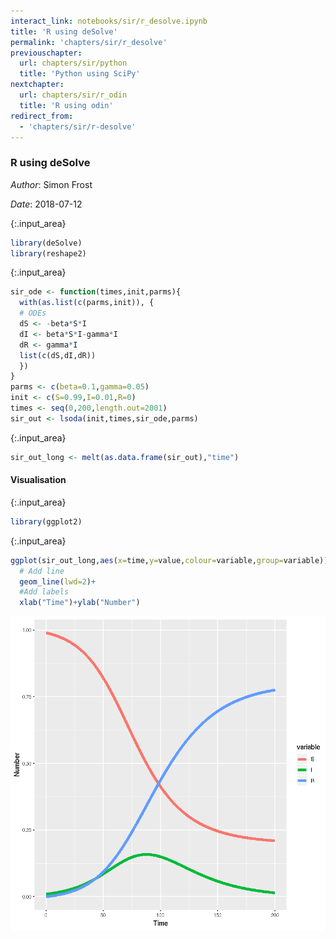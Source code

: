 ```yaml
---
interact_link: notebooks/sir/r_desolve.ipynb
title: 'R using deSolve'
permalink: 'chapters/sir/r_desolve'
previouschapter:
  url: chapters/sir/python
  title: 'Python using SciPy'
nextchapter:
  url: chapters/sir/r_odin
  title: 'R using odin'
redirect_from:
  - 'chapters/sir/r-desolve'
---
```


### R using deSolve

*Author*: Simon Frost

*Date*: 2018-07-12


{:.input_area}
```R
library(deSolve)
library(reshape2)
```


{:.input_area}
```R
sir_ode <- function(times,init,parms){
  with(as.list(c(parms,init)), {
  # ODEs
  dS <- -beta*S*I
  dI <- beta*S*I-gamma*I
  dR <- gamma*I
  list(c(dS,dI,dR))
  })
}
parms <- c(beta=0.1,gamma=0.05)
init <- c(S=0.99,I=0.01,R=0) 
times <- seq(0,200,length.out=2001)
sir_out <- lsoda(init,times,sir_ode,parms)
```


{:.input_area}
```R
sir_out_long <- melt(as.data.frame(sir_out),"time")
```

#### Visualisation


{:.input_area}
```R
library(ggplot2)
```


{:.input_area}
```R
ggplot(sir_out_long,aes(x=time,y=value,colour=variable,group=variable))+
  # Add line
  geom_line(lwd=2)+
  #Add labels
  xlab("Time")+ylab("Number")
```




![png](../../images/chapters/sir/r_desolve_7_1.png)

